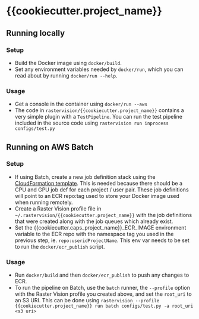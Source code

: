 # {{cookiecutter.project_name}}

## Running locally

### Setup

* Build the Docker image using `docker/build`.
* Set any environment variables needed by `docker/run`, which you can read about by running `docker/run --help`.

### Usage

* Get a console in the container using `docker/run --aws`
* The code in `rastervision/{{cookiecutter.project_name}}` contains a very simple plugin with a `TestPipeline`. You can run the test pipeline included in the source code using
 `rastervision run inprocess configs/test.py`

## Running on AWS Batch

### Setup

* If using Batch, create a new job definition stack using the [CloudFormation template](https://github.com/azavea/raster-vision-aws#deploy-new-job-definitions). This is needed because there should be a CPU and GPU job def for each project / user pair. These job definitions will point to an ECR repo:tag used to store your Docker image used when running remotely.
* Create a Raster Vision profile file in `~/.rastervision/{{cookiecutter.project_name}}` with the job definitions that were created along with the job queues which already exist.
* Set the {{cookiecutter.caps_project_name}}_ECR_IMAGE environment variable to the ECR repo with the namespace tag you used in the previous step, ie. `repo:useridProjectName`. This env var needs to be set to run the `docker/ecr_publish` script.

### Usage

* Run `docker/build` and then `docker/ecr_publish` to push any changes to ECR.
* To run the pipeline on Batch, use the `batch` runner, the `--profile` option with the Raster Vision profile you created above, and set the `root_uri` to an S3 URI. This can be done using
 `rastervision --profile {{cookiecutter.project_name}} run batch configs/test.py -a root_uri <s3 uri>`
